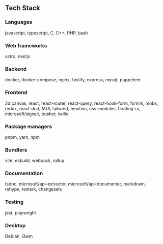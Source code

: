 ## Tech Stack

### Languages

javascript, typescript, C, C++, PHP, bash

### Web frameworks

astro, nextjs

### Backend

docker, docker-compose, nginx, fastify, express, mysql, puppeteer

### Frontend

2d canvas, react, react-router, react-query, react-hook-form, formik, mobx, redux, react-dnd, MUI, tailwind, emotion, css-modules, floating-ui, microsoft/signalr, pusher, twilio

### Package managers

pnpm, yarn, npm

### Bundlers

vite, esbuild, webpack, rollup

### Documentation

tsdoc, microsoft/api-extractor, microsoft/api-documenter, markdown, rehype, remark, changesets

### Testing

jest, playwright

### Desktop

Debian, i3wm
